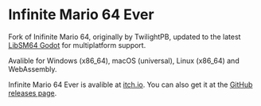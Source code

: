 # Infinite Mario 64 Ever

Fork of Inifinite Mario 64, originally by TwilightPB, updated to the latest [LibSM64 Godot](https://github.com/Brawmario/libsm64-godot) for multiplatform support.

Avalible for Windows (x86_64), macOS (universal), Linux (x86_64) and WebAssembly.

Infinite Mario 64 Ever is avalible at [itch.io](https://brawmario.itch.io/infinite-mario-64-ever). You can also get it at the [GitHub releases page](https://github.com/Brawmario/infinite-mario-64-ever/releases).
